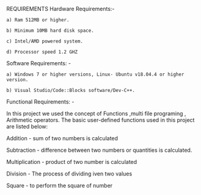 REQUIREMENTS
Hardware Requirements:-

    a) Ram 512MB or higher.

    b) Minimum 10MB hard disk space.

    c) Intel/AMD powered system.

    d) Processor speed 1.2 GHZ

Software Requirements: -

    a) Windows 7 or higher versions, Linux- Ubuntu v18.04.4 or higher version.

    b) Visual Studio/Code::Blocks software/Dev-C++.

Functional Requirements: -

In this project we used the concept of  Functions ,multi file programing , Arithmetic operators. The basic user-defined functions used in this project are listed below:

 Addition - sum of two numbers is calculated
 
 Subtraction - difference between two numbers or quantities is calculated.
 
 Multiplication - product of two number is calculated
 
 Division - The process of dividing iven two values
 
 Square - to perform the square of number

